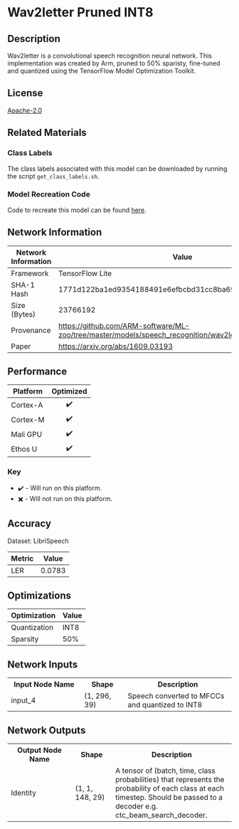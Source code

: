 # Wav2letter Pruned INT8

## Description
Wav2letter is a convolutional speech recognition neural network. This implementation was created by Arm, pruned to 50% sparisty, fine-tuned and quantized using the TensorFlow Model Optimization Toolkit.

## License
[Apache-2.0](https://spdx.org/licenses/Apache-2.0.html)

## Related Materials
### Class Labels
The class labels associated with this model can be downloaded by running the script `get_class_labels.sh`.

### Model Recreation Code
Code to recreate this model can be found [here](recreate_model/).

## Network Information
| Network Information |  Value         |
|---------------------|----------------|
|  Framework          | TensorFlow Lite |
|  SHA-1 Hash         | 1771d122ba1ed9354188491e6efbcbd31cc8ba69 |
|  Size (Bytes)       | 23766192 |
|  Provenance         | https://github.com/ARM-software/ML-zoo/tree/master/models/speech_recognition/wav2letter/tflite_pruned_int8 |
|  Paper              | https://arxiv.org/abs/1609.03193 |

## Performance
| Platform | Optimized |
|----------|:---------:|
| Cortex-A |:heavy_check_mark:         |
| Cortex-M |:heavy_check_mark:         |
| Mali GPU |:heavy_check_mark:         |
| Ethos U  |:heavy_check_mark:         |

### Key
* :heavy_check_mark: - Will run on this platform.
* :heavy_multiplication_x: - Will not run on this platform.

## Accuracy
Dataset: LibriSpeech

| Metric | Value |
|--------|-------|
| LER | 0.0783 |

## Optimizations
| Optimization |  Value  |
|--------------|---------|
| Quantization | INT8 |
| Sparsity | 50% |

## Network Inputs
<table>
    <tr>
        <th width="200">Input Node Name</th>
        <th width="100">Shape</th>
        <th width="300">Description</th>
    </tr>
    <tr>
        <td>input_4</td>
        <td>(1, 296, 39)</td>
        <td>Speech converted to MFCCs and quantized to INT8</td> 
    </tr>
</table>

## Network Outputs
<table>
    <tr>
        <th width="200">Output Node Name</th>
        <th width="100">Shape</th>
        <th width="300">Description</th>
    </tr>
    <tr>
        <td>Identity</td>
        <td>(1, 1, 148, 29)</td>
        <td>A tensor of (batch, time, class probabilities) that represents the probability of each class at each timestep. Should be passed to a decoder e.g. ctc_beam_search_decoder.</td> 
    </tr>
</table>
